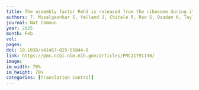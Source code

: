 ```yaml
---
title: The assembly factor Reh1 is released from the ribosome during its initial round of translation
authors: 7.	Musalgaonkar S, Yelland J, Chitale R, Rao S, Ozadam H, Taylor D, <b>Cenik C§</b>, Johnson AW§. 
journal: Nat Commun
year: 2025
month: Feb
vol: 
pages: 
doi: 10.1038/s41467-025-55844-8
link: https://pmc.ncbi.nlm.nih.gov/articles/PMC11791190/
image: 
im_width: 70%
im_height: 70%
categories: [Translation Control]
---
```

